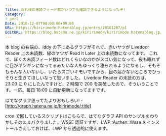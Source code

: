 ```yaml
---
Title: おれ様の未読フィード数がいつでも確認できるようになったぞ!
Category:
- perl
Date: 2010-12-07T00:00:00+09:00
URL: https://kiririmode.hatenablog.jp/entry/20101207/p1
EditURL: https://blog.hatena.ne.jp/kiririmode/kiririmode.hatenablog.jp/atom/entry/8454420450078211333
---
```



本 blog の右端の、iddy の下にあるグラフがそれで、赤いヤツが Livedoor Reader 上の未読数、緑のヤツが Read It Later 上の未読数になってます。
これで、ぼくの未読フィード数はどれくらいなのかがスゴい気になって、夜も眠れずに目がギンギンになってるみたいな人もゆっくり寝られるようになるし、そもそもそんな人いないし、いたらスゴいキモいですから、目の届かないところでひっそりと生きてほしいなって思いました。
Livedoor Reader の未読の方は、23:00 に 0 にしたんですけど、2 時間で 200 を突破したので、そういうことです。一応、毎日 18:00 に自動更新になってますです。

はてなグラフ思ってたよりおもしろい!
-[http://graph.hatena.ne.jp/kiririmode/:title]

cron で回しているスクリプトはこちらで、はてなグラフ API のサンプルをわりかしそのままパクりました。WSSE 認証ですが、LWP::Authen::Wsse をインストールさえしておけば、LWP から透過的に使えます。
<script src="https://gist.github.com/731938.js"> </script>
